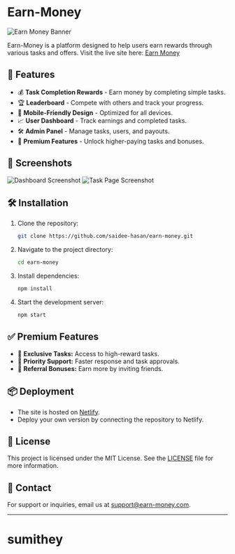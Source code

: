 # Earn-Money

![Earn Money Banner](https://earn-money1.netlify.app/your-banner-image.png)

Earn-Money is a platform designed to help users earn rewards through various tasks and offers. Visit the live site here: [Earn Money](https://earn-money1.netlify.app/)

## 🚀 Features

- 💰 **Task Completion Rewards** - Earn money by completing simple tasks.
- 🏆 **Leaderboard** - Compete with others and track your progress.
- 📱 **Mobile-Friendly Design** - Optimized for all devices.
- 📈 **User Dashboard** - Track earnings and completed tasks.
- 🛠️ **Admin Panel** - Manage tasks, users, and payouts.
- 🏅 **Premium Features** - Unlock higher-paying tasks and bonuses.

## 📸 Screenshots

![Dashboard Screenshot](https://earn-money1.netlify.app/dashboard-screenshot.png)
![Task Page Screenshot](https://earn-money1.netlify.app/task-page-screenshot.png)

## 🛠️ Installation

1. Clone the repository:
   ```bash
   git clone https://github.com/saidee-hasan/earn-money.git
   ```

2. Navigate to the project directory:
   ```bash
   cd earn-money
   ```

3. Install dependencies:
   ```bash
   npm install
   ```

4. Start the development server:
   ```bash
   npm start
   ```

## ✅ Premium Features

- 🎯 **Exclusive Tasks:** Access to high-reward tasks.
- 🚀 **Priority Support:** Faster response and task approvals.
- 🤑 **Referral Bonuses:** Earn more by inviting friends.

## 📦 Deployment

- The site is hosted on [Netlify](https://earn-money1.netlify.app/).
- Deploy your own version by connecting the repository to Netlify.

## 📝 License

This project is licensed under the MIT License. See the [LICENSE](LICENSE) file for more information.

## 💌 Contact

For support or inquiries, email us at [support@earn-money.com](mailto:support@earn-money.com).

---
# sumithey
